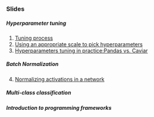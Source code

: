 ### Slides
##### Hyperparameter tuning
01. [Tuning process](Slides/C2W3L01.pptx)
02. [Using an appropriate scale to pick hyperparameters](Slides/C2W3L02.pptx)
03. [Hyperparameters tuning in practice:Pandas vs. Caviar](Slides/C2W3L03.pptx)
##### Batch Normalization
04. [Normalizing activations in a network](Slides/C2W3L04.pptx)
##### Multi-class classification
##### Introduction to programming frameworks

